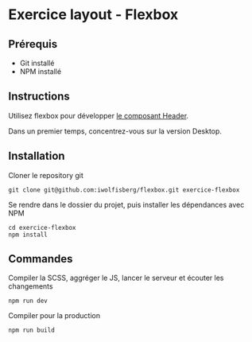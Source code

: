 # Exercice layout - Flexbox

## Prérequis

- Git installé
- NPM installé

## Instructions

Utilisez flexbox pour développer [le composant Header](https://www.figma.com/design/5f0NdESDxIKLXNxyMLg57u/Exercice-layout---Flexbox?node-id=0-1&m=dev&t=KYUTqf59AVLYzOqa-1).

Dans un premier temps, concentrez-vous sur la version Desktop.

## Installation

Cloner le repository git

```
git clone git@github.com:iwolfisberg/flexbox.git exercice-flexbox
```

Se rendre dans le dossier du projet, puis installer les dépendances avec NPM

```
cd exercice-flexbox
npm install
```

## Commandes

Compiler la SCSS, aggréger le JS, lancer le serveur et écouter les changements

```
npm run dev
```

Compiler pour la production

```
npm run build
```
